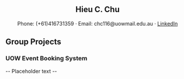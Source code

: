 <h2 align="center">Hieu C. Chu</h2>
<p align="center">
  Phone: (+61)416731359 ·  
  Email: chc116@uowmail.edu.au ·  
  <a href="https://www.linkedin.com/in/hieucchu/" alt="linked-in">LinkedIn</a>
</p>  

## Group Projects
### UOW Event Booking System
-- Placeholder text --
